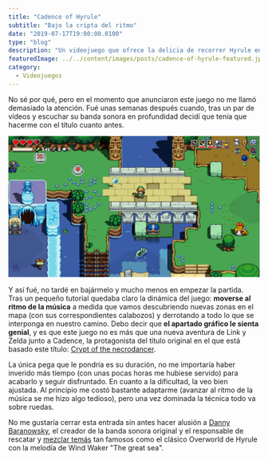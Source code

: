 ```yaml
---
title: "Cadence of Hyrule"
subtitle: "Bajo la cripta del ritmo"
date: "2019-07-17T19:00:00.0100"
type: "blog"
description: "Un videojuego que ofrece la delicia de recorrer Hyrule en su estilo más clásico bajo una banda sonora de espanto"
featuredImage: ../../content/images/posts/cadence-of-hyrule-featured.jpg
category:
  - Videojuegos
---
```


No sé por qué, pero en el momento que anunciaron este juego no me llamó demasiado la atención. Fué unas semanas después cuando, tras un par de vídeos y escuchar su banda sonora en profundidad decidí que tenía que hacerme con el título cuanto antes.

![Imagen del videojuego](../../content/images/posts/cadence-of-hyrule-1.jpg)

Y así fué, no tardé en bajármelo y mucho menos en empezar la partida. Tras un pequeño tutorial quedaba claro la dinámica del juego: **moverse al ritmo de la música** a medida que vamos descubriendo nuevas zonas en el mapa (con sus correspondientes calabozos) y derrotando a todo lo que se interponga en nuestro camino. Debo decir que **el apartado gráfico le sienta genial**, y es que este juego no es más que una nueva aventura de Link y Zelda junto a Cadence, la protagonista del título original en el que está basado este título: [Crypt of the necrodancer](https://braceyourselfgames.com/crypt-of-the-necrodancer "Ver página oficial del juego").

La única pega que le pondría es su duración, no me importaría haber inverido más tiempo (con unas pocas horas me hubiese servido) para acabarlo y seguir disfruntado. En cuanto a la dificultad, la veo bien ajustada. Al principio me costó bastante adaptarme (avanzar al ritmo de la música se me hizo algo tedioso), pero una vez dominada la técnica todo va sobre ruedas.

No me gustaría cerrar esta entrada sin antes hacer alusión a [Danny Baranowsky](https://dbsoundworks.bandcamp.com/ "Bandcamp de Baranowsky"), el creador de la banda sonora original y el responsable de rescatar y [mezclar temás](https://www.youtube.com/watch?v=dWZFtDjv6Ao "Enlace a Youtube") tan famosos como el clásico Overworld de Hyrule con la melodía de Wind Waker "The great sea".
